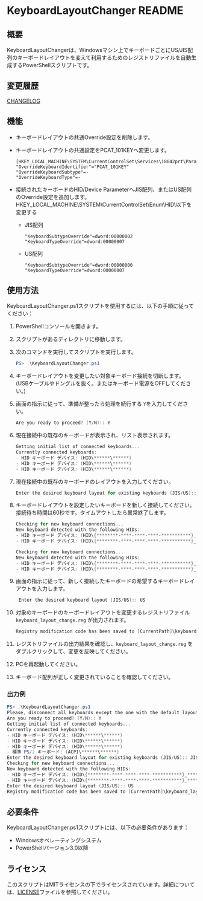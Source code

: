 # KeyboardLayoutChanger README

## 概要

KeyboardLayoutChangerは、Windowsマシン上でキーボードごとにUS/JIS配列のキーボードレイアウトを変えて利用するためのレジストリファイルを自動生成するPowerShellスクリプトです。

## 変更履歴

[CHANGELOG](CHANGELOG.md)

## 機能

- キーボードレイアウトの共通Override設定を削除します。
- キーボードレイアウトの共通設定をPCAT_101KEYへ変更します。

    ```reg
    [HKEY_LOCAL_MACHINE\SYSTEM\CurrentControlSet\Services\i8042prt\Parameters]
    "OverrideKeyboardIdentifier"="PCAT_101KEY"
    "OverrideKeyboardSubtype"=-
    "OverrideKeyboardType"=-
    ```

- 接続されたキーボードのHID/Device ParameterへJIS配列、またはUS配列のOverride設定を追加します。
  HKEY_LOCAL_MACHINE\SYSTEM\CurrentControlSet\Enum\HID\以下を変更する

  - JIS配列

    ```reg
    "KeyboardSubtypeOverride"=dword:00000002
    "KeyboardTypeOverride"=dword:00000007
    ```

  - US配列

    ```reg
    "KeyboardSubtypeOverride"=dword:00000000
    "KeyboardTypeOverride"=dword:00000007
    ```

## 使用方法

KeyboardLayoutChanger.ps1スクリプトを使用するには、以下の手順に従ってください：

1. PowerShellコンソールを開きます。
1. スクリプトがあるディレクトリに移動します。
1. 次のコマンドを実行してスクリプトを実行します。

    ```powershell
    PS> .\KeyboardLayoutChanger.ps1
    ```

1. キーボードレイアウトを変更したい対象キーボード接続を切断します。(USBケーブルやドングルを抜く。またはキーボード電源をOFFしてください。)

1. 画面の指示に従って、準備が整ったら処理を続行する `Y`を入力してください。

    ```powershell
    Are you ready to proceed? (Y/N):: Y
    ```

1. 現在接続中の既存のキーボードが表示され、リスト表示されます。

    ```powershell
    Getting initial list of connected keyboards...
    Currently connected keyboards:
    - HID キーボード デバイス: (HID\******\******)
    - HID キーボード デバイス: (HID\******\******)
    - HID キーボード デバイス: (HID\******\******)
    ```

1. 現在接続中の既存のキーボードのレイアウトを入力してください。

    ```powershell
    Enter the desired keyboard layout for existing keyboards (JIS/US):: JIS
    ```

1. キーボードレイアウトを設定したいキーボードを新しく接続してください。接続待ち時間は60秒です。タイムアウトしたら異常終了します。

    ```powershell
    Checking for new keyboard connections...
    New keyboard detected with the following HIDs:
    - HID キーボード デバイス: (HID\{********-****-****-****-***********}_*********\*********)
    - HID キーボード デバイス: (HID\{********-****-****-****-***********}_*********\*********)
    ```

    ```powershell
    Checking for new keyboard connections...
    New keyboard detected with the following HIDs:
    - HID キーボード デバイス: (HID\{********-****-****-****-***********}_*********\*********)
    - HID キーボード デバイス: (HID\{********-****-****-****-***********}_*********\*********)
    ```

1. 画面の指示に従って、新しく接続したキーボードの希望するキーボードレイアウトを入力します。

    ```powershell
     Enter the desired keyboard layout (JIS/US):: US
    ```

1. 対象のキーボードのキーボードレイアウトを変更するレジストリファイル　`keyboard_layout_change.reg` が出力されます。

    ```powershell
    Registry modification code has been saved to [CurrentPath]\keyboard_layout_change.reg
    ```

1. レジストリファイルの出力結果を確認し、`keyboard_layout_change.reg` をダブルクリックして、変更を反映してください。
1. PCを再起動してください。
1. キーボード配列が正しく変更されていることを確認してください。

### 出力例

```powershell
PS> .\KeyboardLayoutChanger.ps1
Please, disconnect all keyboards except the one with the default layout.
Are you ready to proceed? (Y/N):: Y
Getting initial list of connected keyboards...
Currently connected keyboards:
- HID キーボード デバイス: (HID\******\******)
- HID キーボード デバイス: (HID\******\******)
- HID キーボード デバイス: (HID\******\******)
- 標準 PS/2 キーボード: (ACPI\******\******)
Enter the desired keyboard layout for existing keyboards (JIS/US):: JIS
Checking for new keyboard connections...
New keyboard detected with the following HIDs:
- HID キーボード デバイス: (HID\{********-****-****-****-***********}_*********\*********)
- HID キーボード デバイス: (HID\{********-****-****-****-***********}_*********\*********)
Enter the desired keyboard layout (JIS/US):: US
Registry modification code has been saved to [CurrentPath]\keyboard_layout_change.reg
```

## 必要条件

KeyboardLayoutChanger.ps1スクリプトには、以下の必要条件があります：

- Windowsオペレーティングシステム
- PowerShellバージョン3.0以降

## ライセンス

このスクリプトはMITライセンスの下でライセンスされています。詳細については、[LICENSE](LICENSE)ファイルを参照してください。
